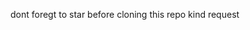 dont foregt to star before cloning this repo kind request

<script>
        function loadColor() {
        var status = document.getElementById('id1');
        if (status.textContent == "Pending") {
            status.style.backgroundColor='#fde88a';
        } else {
            status.style.backgroundColor='#85ff35';
        }
        console.log(status);
        }
    </script>